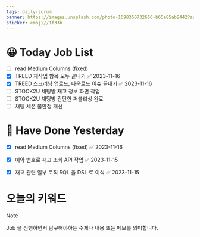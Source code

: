 ```yaml
---
tags: daily-scrum
banner: https://images.unsplash.com/photo-1698350732656-b65a85ab8442?auto=format&fit=crop&q=80&w=2837&ixlib=rb-4.0.3&ixid=M3wxMjA3fDB8MHxwaG90by1wYWdlfHx8fGVufDB8fHx8fA%3D%3D
sticker: emoji//1f33b
---
```

#  😀 Today Job List
- [ ] read Medium Columns (fixed)
- [x] TREED 재작업 항목 모두 끝내기 ✅ 2023-11-16
- [x] TREED 스크리닝 업로드, 다운로드 이슈 끝내기 ✅ 2023-11-16
- [ ] STOCK2U 채팅방 재고 정보 화면 작업
- [ ] STOCK2U 채팅방 간단한 퍼블리싱 완료
- [ ] 채팅 세션 불안정 개선

# 🙂 Have Done Yesterday
- [x] read Medium Columns (fixed) ✅ 2023-11-16
- [x] 예약 번호로 재고 조회 API 작업 ✅ 2023-11-15
- [x] 재고 관련 일부 로직 SQL 을 DSL 로 이식 ✅ 2023-11-15



# 오늘의 키워드

> [!NOTE]
> Job 을 진행하면서 탐구해야하는 주제나 내용 또는 메모를 의미합니다.

